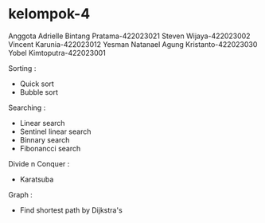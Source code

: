 # kelompok-4


Anggota
Adrielle Bintang Pratama-422023021
Steven Wijaya-422023002
Vincent Karunia-422023012
Yesman Natanael Agung Kristanto-422023030
Yobel Kimtoputra-422023001



Sorting : 
- Quick sort 
- Bubble sort 

Searching : 
- Linear search 
- Sentinel linear search 
- Binnary search 
- Fibonancci search

Divide n Conquer : 
- Karatsuba

Graph : 
- Find shortest path by Dijkstra's

